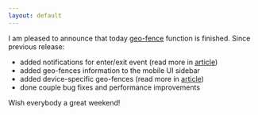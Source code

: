 ```yaml
---
layout: default
---
```


I am pleased to announce that today [geo-fence](/features/geofences.html) function is finished. Since previous release:

* added notifications for enter/exit event (read more in [article](/features/geofences.html))
* added geo-fences information to the mobile UI sidebar
* added device-specific geo-fences (read more in [article](/features/geofences.html))
* done couple bug fixes and performance improvements

Wish everybody a great weekend!